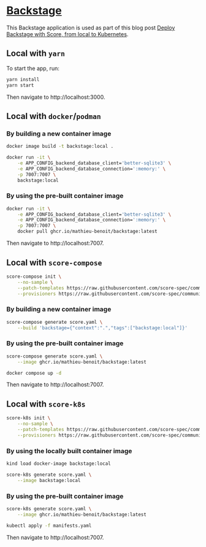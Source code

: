 # [Backstage](https://backstage.io)

This Backstage application is used as part of this blog post [Deploy Backstage with Score, from local to Kubernetes](https://medium.com/@mabenoit/deploy-backstage-with-score-45bb2d7c2d90).

## Local with `yarn`

To start the app, run:

```sh
yarn install
yarn start
```

Then navigate to http://localhost:3000.

## Local with `docker`/`podman`

### By building a new container image

```sh
docker image build -t backstage:local .

docker run -it \
    -e APP_CONFIG_backend_database_client='better-sqlite3' \
    -e APP_CONFIG_backend_database_connection=':memory:' \
    -p 7007:7007 \
    backstage:local
```

### By using the pre-built container image

```sh
docker run -it \
    -e APP_CONFIG_backend_database_client='better-sqlite3' \
    -e APP_CONFIG_backend_database_connection=':memory:' \
    -p 7007:7007 \
    docker pull ghcr.io/mathieu-benoit/backstage:latest
```

Then navigate to http://localhost:7007.

## Local with `score-compose`

```bash
score-compose init \
    --no-sample \
    --patch-templates https://raw.githubusercontent.com/score-spec/community-patchers/refs/heads/main/score-compose/unprivileged.tpl \
    --provisioners https://raw.githubusercontent.com/score-spec/community-provisioners/refs/heads/main/dns/score-compose/10-dns-with-url.provisioners.yaml
```

### By building a new container image

```bash
score-compose generate score.yaml \
    --build 'backstage={"context":".","tags":["backstage:local"]}'
```

### By using the pre-built container image

```bash
score-compose generate score.yaml \
    --image ghcr.io/mathieu-benoit/backstage:latest
```

```bash
docker compose up -d
```

Then navigate to http://localhost:7007.

## Local with `score-k8s`

```bash
score-k8s init \
    --no-sample \
    --patch-templates https://raw.githubusercontent.com/score-spec/community-patchers/refs/heads/main/score-k8s/unprivileged.tpl \
    --provisioners https://raw.githubusercontent.com/score-spec/community-provisioners/refs/heads/main/dns/score-k8s/10-dns-with-url.provisioners.yaml
```

### By using the locally built container image

```bash
kind load docker-image backstage:local

score-k8s generate score.yaml \
    --image backstage:local
```

### By using the pre-built container image

```bash
score-k8s generate score.yaml \
    --image ghcr.io/mathieu-benoit/backstage:latest
```

```bash
kubectl apply -f manifests.yaml
```

Then navigate to http://localhost:7007.
